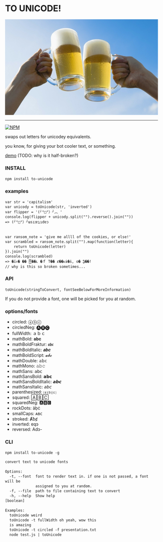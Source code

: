 # TO UNICODE!

![cheers](cheers.jpg)

----------------

[![NPM](https://nodei.co/npm/to-unicode.png)](https://nodei.co/npm/to-unicode/)

swaps out letters for unicodey equivalents.

you know, for giving your bot cooler text, or something.

[demo](http://coleww.github.io/to-unicode/) (TODO: why is it half-broken?)

### INSTALL

`npm install to-unicode`

### examples

```
var str = 'capitalism'
var unicody = toUnicode(str, 'inverted')
var flipper = '(╯°□°）╯︵ '
console.log(flipper + unicody.split("").reverse().join(""))
=> (╯°□°）╯ɯsıןɐʇıdɐɔ


var ransom_note = 'give me allll of the cookies, or else!'
var scrambled = ransom_note.split("").map(function(letter){
    return toUnicode(letter)
}).join("")
console.log(scrambled)
=> �ïᴠ� �� 🂇��ʟ �ｆ T�� ȼ��ᴋɨ�ṡ, o� 𝕵��!
// why is this so broken sometimes...
```



### API

`toUnicode(stringToConvert, fontSeeBelowForMoreInformation)`

If you do not provide a font, one will be picked for you at random.

### options/fonts

- circled: ⓐⓑⓒ
- circledNeg: 🅐🅑🅒
- fullWidth: ａｂｃ
- mathBold: 𝐚𝐛𝐜
- mathBoldFraktur: 𝖆𝖇𝖈
- mathBoldItalic: 𝒂𝒃𝒄
- mathBoldScript: 𝓪𝓫𝓬
- mathDouble: 𝕒𝕓𝕔
- mathMono: 𝚊𝚋𝚌
- mathSans: 𝖺𝖻𝖼
- mathSansBold: 𝗮𝗯𝗰
- mathSansBoldItalic: 𝙖𝙗𝙘
- mathSansItalic: 𝘢𝘣𝘤
- parenthesized: ⒜⒝⒞
- squared: 🄰🄱🄲
- squaredNeg: 🅰🅱🅲
- rockDots: äḅċ
- smallCaps: ᴀʙᴄ
- stroked: Ⱥƀȼ
- inverted: ɐqɔ
- reversed: Adↄ-


### CLI

`npm install to-unicode -g`

```
convert text to unicode fonts

Options:
  -t, --font  font to render text in. if one is not passed, a font will be
              assigned to you at random.
  -f, --file  path to file containing text to convert
  -h, --help  Show help                                                [boolean]

Examples:
  toUnicode weird
  toUnicode -t fullWidth oh yeah, wow this
  is amazing
  toUnicode -t circled -f presentation.txt
  node test.js | toUnicode
```